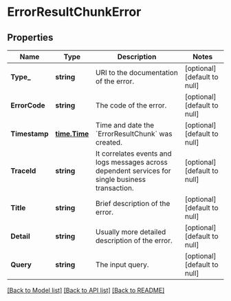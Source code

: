 # ErrorResultChunkError

## Properties
Name | Type | Description | Notes
------------ | ------------- | ------------- | -------------
**Type_** | **string** | URI to the documentation of the error. | [optional] [default to null]
**ErrorCode** | **string** | The code of the error. | [optional] [default to null]
**Timestamp** | [**time.Time**](time.Time.md) | Time and date the &#x60;ErrorResultChunk&#x60; was created. | [optional] [default to null]
**TraceId** | **string** | It correlates events and logs messages across dependent services for single business transaction. | [optional] [default to null]
**Title** | **string** | Brief description of the error. | [optional] [default to null]
**Detail** | **string** | Usually more detailed description of the error. | [optional] [default to null]
**Query** | **string** | The input query. | [optional] [default to null]

[[Back to Model list]](../README.md#documentation-for-models) [[Back to API list]](../README.md#documentation-for-api-endpoints) [[Back to README]](../README.md)

